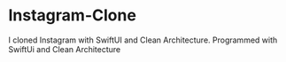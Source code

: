 # Instagram-Clone

I cloned Instagram with SwiftUI and Clean Architecture. Programmed with SwiftUi and Clean Architecture

